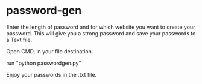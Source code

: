 # password-gen
Enter the length of password and for which website you want to create your password. This will give you a strong password and save your passwords to a Text file.

Open CMD, in your file destination.

run "python passwordgen.py"

Enjoy your passwords in the .txt file.
